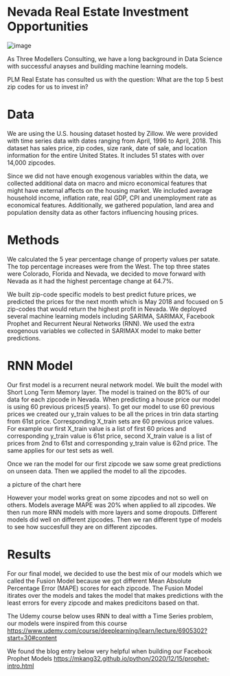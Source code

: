 # Nevada Real Estate Investment Opportunities

![image](https://unsplash.com/photos/4xKm7qT_RMM)



As Three Modellers Consulting, we have a long background in Data Science with successful anayses and building machine learning models. 

PLM Real Estate has consulted us with the question: 
What are the top 5 best zip codes for us to invest in?

# Data  

We are using the U.S. housing dataset hosted by Zillow. We were provided with time series data with dates ranging from  April, 1996 to April, 2018.
This dataset has sales price, zip codes, size rank, date of sale, and location information for the entire United States. It includes 51 states with over 14,000 zipcodes. 

Since we did not have enough exogenous variables within the data, we collected additional data on macro and micro economical features that might have external  affects on the housing market. We included average household income, inflation rate, real GDP, CPI and unemployment rate as economical features. Additionally, 
we gathered population, land area and population density data as other factors influencing housing prices.

# Methods

We calculated the 5 year percentage change of property values per satate. The top percentage increases were from the West. The top three states were Colorado, Florida and Nevada, we decided to move forward with Nevada as it had the highest percentage change at 64.7%. 

We built zip-code specific models to best predict future prices, we predicted the prices for the next month which is May 2018 and focused on 5 zip-codes that would return the highest profit in Nevada. We deployed several machine learning models including SARIMA, SARIMAX, Facebook Prophet and Recurrent Neural Networks (RNN). We used the extra exogenous variables we collected in SARIMAX model to make better predictions. 


# RNN Model

Our first model is a recurrent neural network model. We built the model with Short Long Term Memory layer. The model is trained on the 80% of our data for each zipcode in Nevada.
When predicting a house price our model is using 60 previous prices(5 years). To get our model to use 60 previous prices we created our y_train values to be all the prices in trin data starting from 61st price. Corresponding X_train sets are 60 previous price values. For example our first X_train value is a list of first 60 prices and corresponding y_train value is 61st price, second X_train value is a list of prices from 2nd to 61st and corresponding y_train value is 62nd price. The same applies for our test sets as well. 

Once we ran the model for our first zipcode we saw some great predictions on unseen data. Then we applied the model to all the zipcodes. 

a picture of the chart here

However your model works great on some zipcodes and not so well on others. Models average MAPE was 20% when applied to all zipcodes. We then run more RNN models with more layers and some dropouts. Different models did well on different zipcodes. Then we ran different type of models to see how succesfull they are on different zipcodes.


# Results 

For our final model, we decided to use the best mix of our models which we called the Fusion Model because we got different Mean Absolute Percentage Error (MAPE) scores for each zipcode. The Fusion Model itirates over the models and takes the model that makes predictions with the least errors for every zipcode and makes predicitons based on that. 



The Udemy course below uses RNN to deal witth a Time Series problem, our models were inspired from this course
https://www.udemy.com/course/deeplearning/learn/lecture/6905302?start=30#content

We found the blog entry below very helpful when building our Facebook Prophet Models
https://mkang32.github.io/python/2020/12/15/prophet-intro.html

